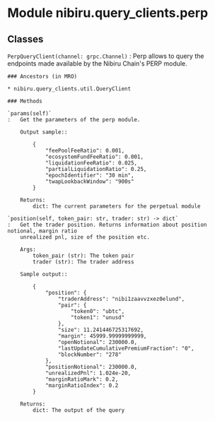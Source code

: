 Module nibiru.query_clients.perp
================================

Classes
-------

`PerpQueryClient(channel: grpc.Channel)`
:   Perp allows to query the endpoints made available by the Nibiru Chain's PERP module.

    ### Ancestors (in MRO)

    * nibiru.query_clients.util.QueryClient

    ### Methods

    `params(self)`
    :   Get the parameters of the perp module.

        Output sample::

            {
                "feePoolFeeRatio": 0.001,
                "ecosystemFundFeeRatio": 0.001,
                "liquidationFeeRatio": 0.025,
                "partialLiquidationRatio": 0.25,
                "epochIdentifier": "30 min",
                "twapLookbackWindow": "900s"
            }

        Returns:
            dict: The current parameters for the perpetual module

    `position(self, token_pair: str, trader: str) ‑> dict`
    :   Get the trader position. Returns information about position notional, margin ratio
        unrealized pnl, size of the position etc.

        Args:
            token_pair (str): The token pair
            trader (str): The trader address

        Sample output::

            {
                "position": {
                    "traderAddress": "nibi1zaavvzxez0elund",
                    "pair": {
                        "token0": "ubtc",
                        "token1": "unusd"
                    },
                    "size": 11.241446725317692,
                    "margin": 45999.99999999999,
                    "openNotional": 230000.0,
                    "lastUpdateCumulativePremiumFraction": "0",
                    "blockNumber": "278"
                },
                "positionNotional": 230000.0,
                "unrealizedPnl": 1.024e-20,
                "marginRatioMark": 0.2,
                "marginRatioIndex": 0.2
            }

        Returns:
            dict: The output of the query
